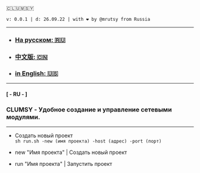 🇨​​​​​🇱​​​​​🇺​​​​​🇲​​​​​🇸​​​​​🇾​​​​​ 
```
v: 0.0.1 | d: 26.09.22 | with ❤ by @mrutsy from Russia
```
--- 
- ### [На русском: 🇷🇺](#ru)
- ### [中文版: 🇨🇳](#cn)
- ### [in English: 🇺🇸](#ru)

___

#### <a name="ru">[ - RU - ]</a>
### CLUMSY - Удобное создание и управление сетевыми модулями.

---

- Создать новый проект <br>
```sh run.sh -new (имя проекта) -host (адрес) -port (порт)```

- new "Имя проекта" | Создать новый проект <br>
- run "Имя проекта" | Запустить проект